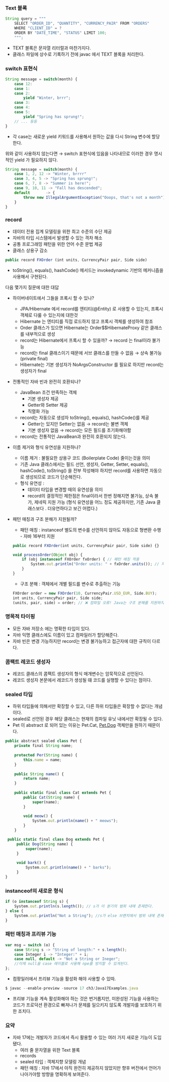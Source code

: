 ### Text 블록

```jsx
String query = """
	SELECT "ORDER_ID", "QUANTITY", "CURRENCY_PAIR" FROM "ORDERS"
	WHERE "CLIENT_ID" = ?
	ORDER BY "DATE_TIME", "STATUS" LIMIT 100;
	""";
```

- TEXT 블록은 문자열 리터럴과 마찬가지다.
- 클래스 파일에 상수로 기록하기 전에 javac 에서 TEXT 블록을 처리한다.

### switch 표현식

```jsx
String message = switch(month) {
	case 12:
	case 1:
	case 2:
		yield "Winter, brrr";
	case 3:
	case 4:
	case 5:
		yield "Spring has sprung!";
	// ... 등등
}
```

- 각 case는 새로운 yield 키워드를 사용해서 원하는 값을 다시 String 변수에 할당한다.

위와 같이 사용하지 않는다면 → switch 표현식에 있음을 나타내므로 이러한 경우 명시적인 yield 가 필요하지 않다. 

```jsx
String message = switch(month) {
	case 1, 2, 12 -> "Winter, brrrr"
	case 3, 4, 5 -> "Spring has sprung!";
	case 6, 7, 8 -> "Summer is here!";
	case 9, 10, 11 -> "Fall has descended";
	default       -> {
		throw new IllegalArgumentException("Ooops, that's not a month");
	}
}
```

### record

- 데이터 전용 집계 모델링을 위한 최고 수준의 수단 제공
- 자바의 타입 시스템에서 발생할 수 있는 격차 해소
- 공통 프로그래밍 패턴을 위한 언어 수준 문법 제공
- 클래스 상용구 감소

```jsx
public record FXOrder (int units, CurrencyPair pair, Side side)
```

- toString(), equals(), hashCode() 메서드는 invokedynamic 기반의 메커니즘을 사용해서 구현된다.

다음 몇가지 질문에 대한 대답

- 하이버네이트에서 그들을 프록시 할 수 있나?
    - JPA/Hibernate 에서 record를 엔티티(@Entity) 로 사용할 수 있는지, 프록시 객체로 다룰 수 있는지에 대한것
    - Hibernate 는 엔티티를 직접 로드하지 않고 프록시 객체를 생성하여 참조
    - Order 클래스가  있으면 Hibernate는 Order$$HibernateProxy 같은 클래스를 내부적으로 생성
    - record는 Hibernate에서 프록시 할 수 있을까? → record 는 final이라 불가능
    - record는 final 클래스이기 때문에 서브 클래스를 만들 수 없음 → 상속 불가능 (private final)
    - Hibernate는 기본 생성자가 NoArgsConstructor 를 필요로 하지만 record는 생성자가 final
- 전통적인 자바 빈과 완전히 호환되나?
    - JavaBean 조건 만족하는 객체
        - 기본 생성자 제공
        - Getter와 Setter 제공
        - 직렬화 가능
    - record는 자동으로 생성자 toString(), equals(), hashCode()를 제공
        - Getter는 있지만 Setter는 없음 → record는 불변 객체
        - 기본 생성자 없음 → record는 모든 필드를 초기화해야함
    - record는 전통적인 JavaBean과 완전히 호환되지 않는다.
- 이름 제거와 형식 유연성을 지원하나?
    - 이름 제거 : 불필요한 상용구 코드 (Boilerplate Code) 줄이는것을 의미
    - 기존 Java 클래스에서는 필드 선언, 생성자, Getter, Setter, equals(), hashCode(), toString() 을 전부 작성해야 하지만 record를 사용하면 자동으로 생성되므로 코드가 단순해진다.
    - 형식 유연성 :
        - 데이터 타입을 변경할 때의 유연성을 의미
        - record의 결정적인 제한점은 final이라서 한번 정해지면 불가능, 상속 불가, 제네릭 지원 가능 (형식 유연성을 어느 정도 제공하지만, 기존 Java 클래스보다 . 더유연하다고 보긴 어렵다.)
- 패턴 매칭과 구조 분해가 지원될까?
    - 패턴 매칭 : instanceof 별도의 변수를 선언하지 않아도 자동으로 형변환 수행 - 자바 16부터 지원
    
    ```jsx
    public record FXOrder(int units, CurrencyPair pair, Side side) {}
    
    void processOrder(Object obj) {
        if (obj instanceof FXOrder fxOrder) { // 패턴 매칭 적용
            System.out.println("Order units: " + fxOrder.units()); // 자동 형변환
        }
    }
    ```
    
    - 구조 분해 : 객체에서 개별 필드를 변수로 추출하는 기능
    
    ```jsx
    FXOrder order = new FXOrder(10, CurrencyPair.USD_EUR, Side.BUY);
    int units, CurrencyPair pair, Side side;
    (units, pair, side) = order; // ❌ 컴파일 오류! Java는 구조 분해를 지원하지 않음.
    ```
    

### 명목적 타이핑

- 모든 자바 저장소 에는 명확한 타입이 있다.
- 자바 익명 클래스에도 이름이 있고 컴파일러가 할당해준다.
- 자바 빈은 변경 가능하지만 record는 변경 불가능하고 접근자에 대한 규칙이 다르다.

### 콤팩트 레코드 생성자

- 레코드 클래스의 콤팩트 생성자의 형식 매개변수는 암묵적으로 선언된다.
- 레코드 생성자 본문에서 레코드가 생성될 떄 코드를 실행할 수 있다는 점이다.

### sealed 타입

- 하위 타입들에 의해서만 확장할 수 있고, 다른 하위 타입들은 확장할 수 없다는 개념이다.
- sealed로 선언된 경우 해당 클래스는 현재의 컴파일 유닛 내에서만 확장될 수 있다.
- Pet 이 abstract 로 되어 있는 이유는 Pet.Cat, [Pet.Dog](http://Pet.Dog) 객체만을 원하기 때문이다.

```jsx
public abstract sealed class Pet {
	private final String name;
	
	protected Per(String name) {
		this.name = name;
	}
	
	public String name() {
		return name;
	}
	
	public static final class Cat extends Pet {
		public Cat(String name) {
			super(name);
		}
		
		void meow() {
			System.out.println(name() + " meows");
		}
	}

 public static final class Dog extends Pet {
	 public Dog(String name) {
		 super(name);
	 }
	 
	 void bark() {
		 System.out.println(name() + " barks");
	 }
}
```

### instanceof의 새로운 형식

```jsx
if (o instanceof String s) {
	System.out.println(s.length()); // s가 이 분기의 범위 내에 존재한다.
} else {
	System.out.println("Not a String"); //s가 else 브랜치에서 범위 내에 존재하지 않는다.
}
```

### 패턴 매칭과 프리뷰 기능

```jsx
var msg = switch (o) {
	case String s -> "String of length:" + s.length();
	case Integer i -> "Integer:" + i;
	case null, default -> "Not a String or Ineger";
	//이제 null을 case 레이블로 사용해 npe를 방지할 수 있게된다. 
}; 
```

- 컴팡일러에서 프리뷰 기능을 활성화 해야 사용할 수 있따.

```jsx
$ javac --enable-preview -source 17 ch3/Java17Examples.java 
```

- 프리뷰 기능을 계속 활성화해야 하는 것은 번거롭지만, 미완성된 기능을 사용하는 코드가 프로덕션 환경으로 빠져나가 문제를 일으키지 않도록 개발자를 보호하기 위한 조치다.

### 요약

- 자바 17에는 개발자가 코드에서 즉시 활용할 수 있는 여러 가지 새로운 기능이 도입됐다.
    - 여러 줄 문자열을 위한 Text 블록
    - records
    - sealed 타입 : 객체지향 모델링 개념
    - 패턴 매칭 : 자바 17에서 아직 완전히 제공하지 않았지만 향후 버전에서 언어가 나아가야할 방향을 명확하게 보여준다.